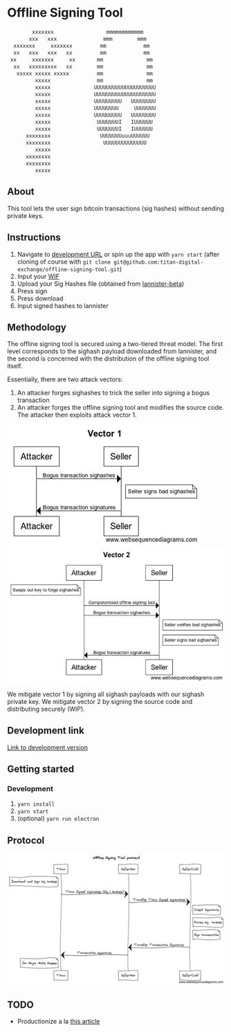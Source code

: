 # Offline Signing Tool
            xxxxxxx                 mmmmmmmmmmmm               
           xxx   xxx               mmm        mmm              
      xxxxxxx     xxxxxxx         mm            mm             
      xx   xxx   xxx   xx         mm            mm             
     xx     xxxxxxx     xx       mm              mm            
      xx   xxxxxxxxx   xx        mm              mm            
       xxxxx xxxxx xxxxx         mm              mm            
             xxxxx               mm              mm            
             xxxxx              UUUUUUUUUUUUUUUUUUUU           
             xxxxx              UUUUUUUUUUUUUUUUUUUU           
             xxxxx              UUUUUUUUU   UUUUUUUU           
             xxxxx              UUUUUUUU     UUUUUUU           
             xxxxx              UUUUUUUUU   UUUUUUUU           
             xxxxx               UUUUUUUI   IUUUUUU            
             xxxxx               UUUUUUUI   IUUUUUU            
          xxxxxxxx                UUUUUUUuuuUUUUUU             
          xxxxxxxx                 UUUUUUUUUUUUUU              
             xxxxx                                             
          xxxxxxxx          
          xxxxxxxx                                                       
             xxxxx                                       
## About
This tool lets the user sign bitcoin transactions (sig hashes) without sending private keys.
## Instructions
1. Navigate to [development URL](http://titan-digital-exchange.github.io/offline-signing-tool) or spin up the app with `yarn start` (after cloning 
of course with `git clone git@github.com:titan-digital-exchange/offline-signing-tool.git`)
2. Input your [WIF](https://en.bitcoin.it/wiki/Wallet_import_format)
3. Upload your Sig Hashes file (obtained from [lannister-beta](https://lannister-beta.herokuapp.com/))
4. Press sign
5. Press download
6. Input signed hashes to lannister

## Methodology
The offline signing tool is secured using a two-tiered threat model. The first level corresponds to the sighash payload downloaded from lannister, and the second is concerned with the distribution of the offline signing tool itself.

Essentially, there are two attack vectors:
1. An attacker forges sighashes to trick the seller into signing a bogus transaction
2. An attacker forges the offline signing tool and modifies the source code. The attacker then exploits attack vector 1.

![Vector 1](vector1.png)
![Vector 2](vector2.png)

We mitigate vector 1 by signing all sighash payloads with our sighash private key. We mitigate vector 2 by signing the source code and distributing securely (WIP).
## Development link
[Link to development version](https://titan-digital-exchange.github.io/offline-signing-tool/)

## Getting started
### Development
1. `yarn install`
2. `yarn start`
3. (optional) `yarn run electron`
## Protocol
![Protocol](ost.png)

## TODO
- Productionize a la [this article](https://medium.freecodecamp.org/building-an-electron-application-with-create-react-app-97945861647c)